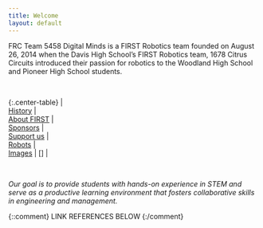 ```yaml
---
title: Welcome
layout: default
---
```


FRC Team 5458 Digital Minds is a FIRST Robotics team founded on August 26, 2014 when the Davis High School’s FIRST Robotics team, 1678 Citrus Circuits introduced their passion for robotics to the Woodland High School and Pioneer High School students.

<br>

{:.center-table}
| [<i class="fa fa-history" style="font-size: 3rem;"></i><br>History][history] | [<i class="fas fa-shapes" style="font-size: 3rem;"></i><br>About FIRST][about-first] | [<i class="fas fa-hands-helping" style="font-size: 3rem;"></i><br>Sponsors][sponsors] | [<i class="fas fa-hand-holding-usd" style="font-size: 3rem;"></i><br>Support us][support] | [<i class="fas fa-robot" style="font-size: 3rem;"></i><br>Robots][robots] | [<i class="far fa-images" style="font-size: 3rem;"></i><br>Images][images] | [<i class="fa fa-cogs" aria-hidden="true"></i>] |

<br>

*Our goal is to provide students with hands-on experience in STEM and serve as a productive learning environment that fosters collaborative skills in engineering and management.*

{::comment}
LINK REFERENCES BELOW
{:/comment}

[history]: /history/
[about-first]: /about-first/
[sponsors]: /sponsors/
[support]: /support/
[robots]: /robots/
[images]: /images/
[summercamps]: /summercamps/
